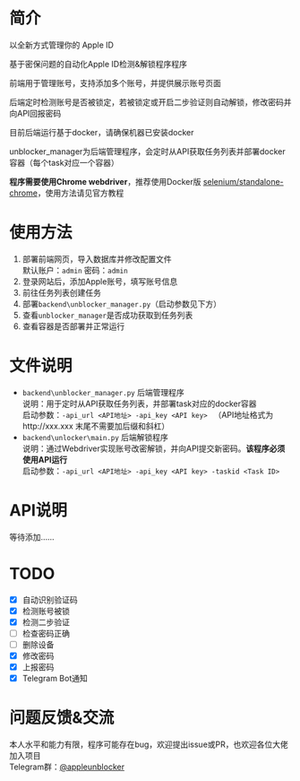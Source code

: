# 简介
以全新方式管理你的 Apple ID

基于密保问题的自动化Apple ID检测&解锁程序程序

前端用于管理账号，支持添加多个账号，并提供展示账号页面

后端定时检测账号是否被锁定，若被锁定或开启二步验证则自动解锁，修改密码并向API回报密码

目前后端运行基于docker，请确保机器已安装docker

unblocker_manager为后端管理程序，会定时从API获取任务列表并部署docker容器（每个task对应一个容器）

**程序需要使用Chrome webdriver**，推荐使用Docker版 [selenium/standalone-chrome](https://hub.docker.com/r/selenium/standalone-chrome)，使用方法请见官方教程

# 使用方法
1. 部署前端网页，导入数据库并修改配置文件 \
    默认账户：`admin` 密码：`admin`
2. 登录网站后，添加Apple账号，填写账号信息
3. 前往任务列表创建任务
4. 部署`backend\unblocker_manager.py`（启动参数见下方）
5. 查看`unblocker_manager`是否成功获取到任务列表
6. 查看容器是否部署并正常运行

# 文件说明
- `backend\unblocker_manager.py` 后端管理程序 \
说明：用于定时从API获取任务列表，并部署task对应的docker容器 \
启动参数：`-api_url <API地址> -api_key <API key> ` （API地址格式为http://xxx.xxx 末尾不需要加后缀和斜杠）
- `backend\unlocker\main.py` 后端解锁程序 \
说明：通过Webdriver实现账号改密解锁，并向API提交新密码。**该程序必须使用API运行** \
启动参数：`-api_url <API地址> -api_key <API key> -taskid <Task ID>`

# API说明
等待添加……

# TODO
- [x] 自动识别验证码
- [x] 检测账号被锁
- [x] 检测二步验证
- [ ] 检查密码正确
- [ ] 删除设备
- [x] 修改密码
- [x] 上报密码
- [x] Telegram Bot通知

# 问题反馈&交流
本人水平和能力有限，程序可能存在bug，欢迎提出issue或PR，也欢迎各位大佬加入项目 \
Telegram群：[@appleunblocker](https://t.me/appleunblocker)
